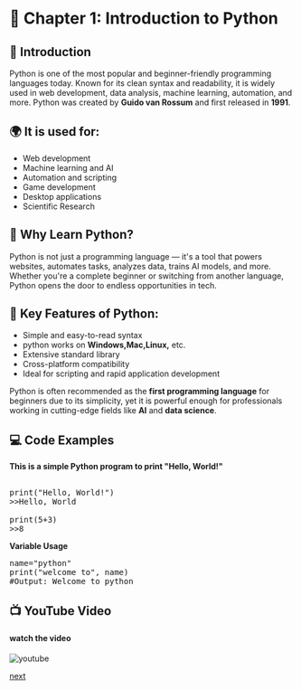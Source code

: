 
# 📘 Chapter 1: Introduction to Python


## 🧩 Introduction
Python is one of the most popular and beginner-friendly programming languages today. Known for its clean syntax and readability, it is widely used in web development, data analysis, machine learning, automation, and more. Python was created by **Guido van Rossum** and first released in **1991**.

## 🌍 It is used for:
- Web development
- Machine learning and AI 
- Automation and scripting
- Game development
- Desktop applications
- Scientific Research


## 🚀 Why Learn Python?

Python is not just a programming language — it's a tool that powers websites, automates tasks, analyzes data, trains AI models, and more. Whether you're a complete beginner or switching from another language, Python opens the door to endless opportunities in tech.



## 🔑 Key Features of Python:
- Simple and easy-to-read syntax  
- python works on **Windows,Mac,Linux,** etc.  
- Extensive standard library  
- Cross-platform compatibility  
- Ideal for scripting and rapid application development  

Python is often recommended as the **first programming language** for beginners due to its simplicity, yet it is powerful enough for professionals working in cutting-edge fields like **AI** and **data science**.

## 💻 Code Examples


**This is a simple Python program to print "Hello, World!"**

<pre>

print("Hello, World!")
>>Hello, World

print(5+3)
>>8
</pre>

**Variable Usage**
<pre>
name="python"
print("welcome to", name)
#Output: Welcome to python
</pre>

## 📺 YouTube Video

####  watch the video
![youtube]()

[next](python_chapter_2_install)